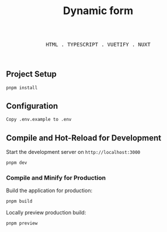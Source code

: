 <h1 align="center">Dynamic form</h1>

<br>

<p align="center">
  <br>
  <samp>
    <span>HTML</span> .
    <span>TYPESCRIPT</span> .
    <span>VUETIFY</span> .
    <span>NUXT</span>
  </samp>
</p>

<br>

## Project Setup

```sh
pnpm install
```


## Configuration

```sh
Copy .env.example to .env
```

## Compile and Hot-Reload for Development

Start the development server on `http://localhost:3000`

```sh
pnpm dev
```


### Compile and Minify for Production

Build the application for production:

```sh
pnpm build
```

Locally preview production build:

```bash
pnpm preview
```
